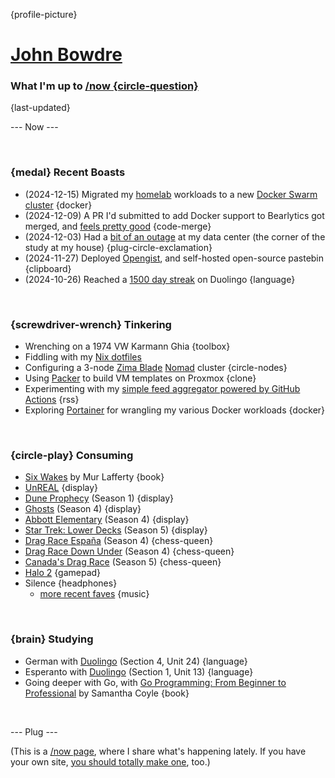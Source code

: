 {profile-picture}

# [John Bowdre](https://jbowdre.lol)

### What I'm up to [/now {circle-question}](https://nownownow.com/about)

{last-updated}

--- Now ---

<script src="https://status.lol/jbowdre.js?time&link&fluent&pretty"></script>

<br>

### {medal} Recent Boasts
- (2024-12-15) Migrated my [homelab](https://runtimeterror.dev/homelab) workloads to a new [Docker Swarm cluster](https://srsbsns.lol/my-little-swarmy/) {docker}
- (2024-12-09) A PR I'd submitted to add Docker support to Bearlytics got merged, and [feels pretty good](https://goto.srsbsns.lol/@john/statuses/01JENRV6ATRTJVDBEW2PPJBH8X) {code-merge}
- (2024-12-03) Had a [bit of an outage](https://srsbsns.lol/post-mortem-on-the-srsbsns-runtimeterror-data-center-outage/) at my data center (the corner of the study at my house) {plug-circle-exclamation}
- (2024-11-27) Deployed [Opengist](https://srsbsns.lol/opening-up-opengist/), and self-hosted open-source pastebin {clipboard}
- (2024-10-26) Reached a [1500 day streak](https://goto.srsbsns.lol/@john/statuses/01JB5FZBZFJCVEQCZX8490SK35) on Duolingo {language}

<br>

### {screwdriver-wrench} Tinkering
- Wrenching on a 1974 VW Karmann Ghia {toolbox}
- Fiddling with my [Nix dotfiles](https://github.com/jbowdre/dotfiles)
- Configuring a 3-node [Zima Blade](https://www.zimaboard.com/blade/) [Nomad](https://www.nomadproject.io/) cluster {circle-nodes}
- Using [Packer](https://github.com/jbowdre/packer-proxmox-templates/) to build VM templates on Proxmox {clone}
- Experimenting with my [simple feed aggregator powered by GitHub Actions](https://github.com/chillfeed/chillfeed) {rss}
- Exploring [Portainer](https://portainer.io) for wrangling my various Docker workloads {docker}

<br>

### {circle-play} Consuming
- [Six Wakes](https://app.thestorygraph.com/books/2967c308-fbb4-495d-8918-127d2c9bdc14) by Mur Lafferty {book}
- [UnREAL](https://www.imdb.com/title/tt3314218/) {display}
- [Dune Prophecy](https://www.imdb.com/title/tt10466872/) (Season 1) {display}
- [Ghosts](https://www.imdb.com/title/tt11379026/) (Season 4) {display}
- [Abbott Elementary](https://www.imdb.com/title/tt14218830/) (Season 4) {display}
- [Star Trek: Lower Decks](https://www.imdb.com/title/tt9184820/) (Season 5) {display}
- [Drag Race España](https://www.imdb.com/title/tt13606528/) (Season 4) {chess-queen}
- [Drag Race Down Under](https://www.imdb.com/title/tt14192040/) (Season 4) {chess-queen}
- [Canada's Drag Race](https://www.imdb.com/title/tt11382554/) (Season 5) {chess-queen}
- [Halo 2](https://store.steampowered.com/app/1064270/Halo_2_Anniversary/) {gamepad}
- <span id="theme-song">Silence<script src="https://res.jbowdre.lol/js/theme-song.js?id=2aVjZUocjk96LELFbV5JvJjm14v&plain=true" defer></script></span> {headphones}
  - [more recent faves](https://musicthread.app/thread/2aVjZUocjk96LELFbV5JvJjm14v) {music}

<br>

### {brain} Studying
- German with [Duolingo](https://www.duolingo.com/) (Section 4, Unit 24) {language}
- Esperanto with [Duolingo](https://www.duolingo.com/) (Section 1, Unit 13) {language}
- Going deeper with Go, with [Go Programming: From Beginner to Professional](https://openlibrary.org/works/OL38409851W/Go_Programming_-_From_Beginner_to_Professional) by Samantha Coyle {book}

<br>

--- Plug ---

(This is a [/now page](https://nownownow.com/about), where I share what's happening lately. If you have your own site, [you should totally make one](https://nownownow.com/about), too.)













